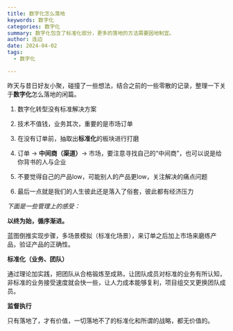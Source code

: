 ```yaml
---
title: 数字化怎么落地
keywords: 数字化
categories: 数字化
summary: 数字化包含了标准化部分，更多的落地的方法需要因地制宜。
author: 连边
date: 2024-04-02
tags:
  - 数字化

---
```




昨天与昔日好友小聚，碰撞了一些想法，结合之前的一些零散的记录，整理一下关于**数字化**怎么落地的闲篇。

1. 数字化转型没有标准解决方案

2. 技术不值钱，业务其次，重要的是市场订单

3. 在没有订单前，抽取出**标准化**的板块进行打磨

4. 订单 -> **中间商（渠道）**-> 市场，要注意寻找自己的“中间商”，也可以说是给你背书的人与企业

5. 不要觉得自己的产品low，可能别人的产品更low，关注解决的痛点问题

6. 最后一点就是我们的人生彼此还是落入了俗套，彼此都有经济压力

   

*下面是一些管理上的感受：*

**以终为始，循序渐进。**

蓝图倒推实现步骤，多场景模拟（标准化场景），来订单之后加上市场来磨练产品，验证产品的正确性。



**标准化（业务、团队）**

通过理论加实践，把团队从合格锻炼至成熟，让团队成员对标准的业务有所认知，非标准的业务接受速度就会快一些，让人力成本能够复利，项目组交叉更换团队成员。



**监督执行**

只有落地了，才有价值，一切落地不了的标准化和所谓的战略，都无价值的。

